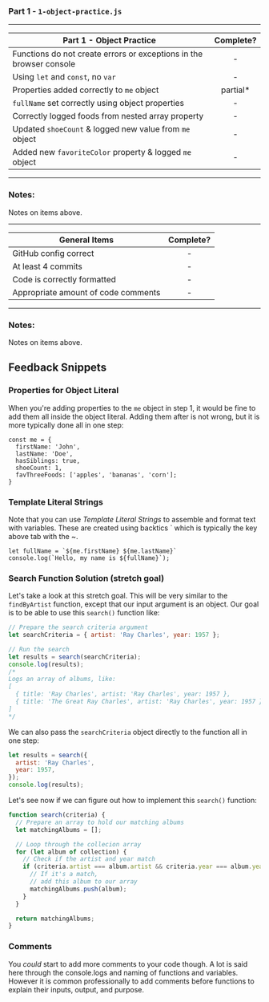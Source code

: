 ### Part 1 - `1-object-practice.js`

---

| Part 1 - Object Practice                                            | Complete? |
| ------------------------------------------------------------------- | :-------: |
| Functions do not create errors or exceptions in the browser console |     -     |
| Using `let` and `const`, no `var`                                   |     -     |
| Properties added correctly to `me` object                           | partial\* |
| `fullName` set correctly using object properties                    |     -     |
| Correctly logged foods from nested array property                   |     -     |
| Updated `shoeCount` & logged new value from `me` object             |     -     |
| Added new `favoriteColor` property & logged `me` object             |     -     |

---

### Notes:

Notes on items above.

---

| General Items                       | Complete? |
| ----------------------------------- | :-------: |
| GitHub config correct               |     -     |
| At least 4 commits                  |     -     |
| Code is correctly formatted         |     -     |
| Appropriate amount of code comments |     -     |

---

### Notes:

Notes on items above.

## Feedback Snippets

### Properties for Object Literal

When you're adding properties to the `me` object in step 1, it would be fine to add them all inside the object literal. Adding them after is not wrong, but it is more typically done all in one step:

```
const me = {
  firstName: 'John',
  lastName: 'Doe',
  hasSiblings: true,
  shoeCount: 1,
  favThreeFoods: ['apples', 'bananas', 'corn'];
}
```

### Template Literal Strings

Note that you can use _Template Literal Strings_ to assemble and format text with variables. These are created using backtics ` which is typically the key above tab with the ~.

```
let fullName = `${me.firstName} ${me.lastName}`
console.log(`Hello, my name is ${fullName}`);
```

### Search Function Solution (stretch goal)

Let's take a look at this stretch goal. This will be very similar to the `findByArtist` function, except that our input argument is an object. Our goal is to be able to use this `search()` function like:

```js
// Prepare the search criteria argument
let searchCriteria = { artist: 'Ray Charles', year: 1957 };

// Run the search
let results = search(searchCriteria);
console.log(results);
/*
Logs an array of albums, like:
[
  { title: 'Ray Charles', artist: 'Ray Charles', year: 1957 },
  { title: 'The Great Ray Charles', artist: 'Ray Charles', year: 1957 },
]
*/
```

We can also pass the `searchCriteria` object directly to the function all in one step:

```js
let results = search({
  artist: 'Ray Charles',
  year: 1957,
});
console.log(results);
```

Let's see now if we can figure out how to implement this `search()` function:

```js
function search(criteria) {
  // Prepare an array to hold our matching albums
  let matchingAlbums = [];

  // Loop through the collecion array
  for (let album of collection) {
    // Check if the artist and year match
    if (criteria.artist === album.artist && criteria.year === album.year) {
      // If it's a match,
      // add this album to our array
      matchingAlbums.push(album);
    }
  }

  return matchingAlbums;
}
```

### Comments

You _could_ start to add more comments to your code though. A lot is said here through the console.logs and naming of functions and variables. However it is common professionally to add comments before functions to explain their inputs, output, and purpose.
